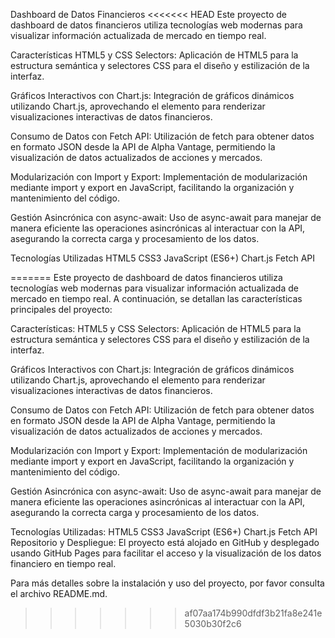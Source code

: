 Dashboard de Datos Financieros
<<<<<<< HEAD
Este proyecto de dashboard de datos financieros utiliza tecnologías web modernas para visualizar información actualizada de mercado en tiempo real.

Características
HTML5 y CSS Selectors: Aplicación de HTML5 para la estructura semántica y selectores CSS para el diseño y estilización de la interfaz.

Gráficos Interactivos con Chart.js: Integración de gráficos dinámicos utilizando Chart.js, aprovechando el elemento <canvas> para renderizar visualizaciones interactivas de datos financieros.

Consumo de Datos con Fetch API: Utilización de fetch para obtener datos en formato JSON desde la API de Alpha Vantage, permitiendo la visualización de datos actualizados de acciones y mercados.

Modularización con Import y Export: Implementación de modularización mediante import y export en JavaScript, facilitando la organización y mantenimiento del código.

Gestión Asincrónica con async-await: Uso de async-await para manejar de manera eficiente las operaciones asincrónicas al interactuar con la API, asegurando la correcta carga y procesamiento de los datos.

Tecnologías Utilizadas
HTML5
CSS3
JavaScript (ES6+)
Chart.js
Fetch API

=======
Este proyecto de dashboard de datos financieros utiliza tecnologías web modernas para visualizar información actualizada de mercado en tiempo real. A continuación, se detallan las características principales del proyecto:

Características:
HTML5 y CSS Selectors: Aplicación de HTML5 para la estructura semántica y selectores CSS para el diseño y estilización de la interfaz.

Gráficos Interactivos con Chart.js: Integración de gráficos dinámicos utilizando Chart.js, aprovechando el elemento <canvas> para renderizar visualizaciones interactivas de datos financieros.

Consumo de Datos con Fetch API: Utilización de fetch para obtener datos en formato JSON desde la API de Alpha Vantage, permitiendo la visualización de datos actualizados de acciones y mercados.

Modularización con Import y Export: Implementación de modularización mediante import y export en JavaScript, facilitando la organización y mantenimiento del código.

Gestión Asincrónica con async-await: Uso de async-await para manejar de manera eficiente las operaciones asincrónicas al interactuar con la API, asegurando la correcta carga y procesamiento de los datos.

Tecnologías Utilizadas:
HTML5
CSS3
JavaScript (ES6+)
Chart.js
Fetch API
Repositorio y Despliegue:
El proyecto está alojado en GitHub y desplegado usando GitHub Pages para facilitar el acceso y la visualización de los datos financiero en tiempo real.

Para más detalles sobre la instalación y uso del proyecto, por favor consulta el archivo README.md.
>>>>>>> af07aa174b990dfdf3b21fa8e241e5030b30f2c6

